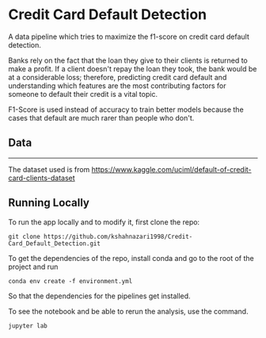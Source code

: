# Credit Card Default Detection
A data pipeline which tries to maximize the f1-score on credit card default detection.

Banks rely on the fact that the loan they give to their clients is returned to make a profit. If a client doesn't repay the loan they took, the bank would be at a considerable loss; therefore, predicting credit card default and understanding which features are the most contributing factors for someone to default their credit is a vital topic.

F1-Score is used instead of accuracy to train better models because the cases that default are much rarer than people who don't.



## Data 
---
The dataset used is from https://www.kaggle.com/uciml/default-of-credit-card-clients-dataset

## Running Locally

To run the app locally and to modify it, first clone the repo:

```
git clone https://github.com/kshahnazari1998/Credit-Card_Default_Detection.git
```

To get the dependencies of the repo, install conda and go to the root of the project and run

```
conda env create -f environment.yml
```
So that the dependencies for the pipelines get installed.

To see the notebook and be able to rerun the analysis, use the command.
 
 ```
 jupyter lab
 ```
